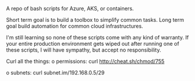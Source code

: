 A repo of bash scripts for Azure, AKS, or containers.

Short term goal is to build a toolbox to simplify common tasks.
Long term goal build automation for common cloud infrastructures.

I'm still learning so none of these scripts come with any kind of warranty.
If your entire production environment gets wiped out after running one of these scripts, I will have sympathy, but accept no responsibility.


Curl all the things:
o permissions:
curl http://cheat.sh/chmod/755

o subnets:
curl subnet.im/192.168.0.5/29

